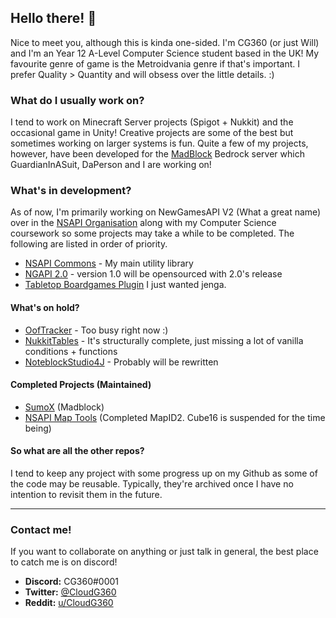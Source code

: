 ## Hello there! 👋

Nice to meet you, although this is kinda one-sided. I'm CG360 (or just Will) and I'm an Year 12 A-Level Computer Science student based in the UK! My favourite genre of game is the Metroidvania genre if that's important. I prefer Quality > Quantity and will obsess over the little details. :)

### What do I usually work on?

I tend to work on Minecraft Server projects (Spigot + Nukkit) and the occasional game in Unity! Creative projects are some of the best but sometimes working on larger systems is fun. Quite a few of my projects, however, have been developed for the [MadBlock](https://github.com/Mooncraft-Games) Bedrock server which GuardianInASuit, DaPerson and I are working on!


### What's in development?

As of now, I'm primarily working on NewGamesAPI V2 (What a great name) over in the [NSAPI Organisation](https://github.com/NewGamesAPI-Project) along with my Computer Science coursework so some projects may take a while to be completed. The following are listed in order of priority.

- [NSAPI Commons](https://github.com/NewServerAPI-Project/NSAPICommons) - My main utility library
- [NGAPI 2.0](https://github.com/NewServerAPI-Project/NGAPI2) - version 1.0 will be opensourced with 2.0's release
- [Tabletop Boardgames Plugin](https://github.com/CloudG360/TabletopGamesPlugin) I just wanted jenga.

#### What's on hold?
- [OofTracker](https://github.com/CloudG360/OofTracker) - Too busy right now :)
- [NukkitTables](https://github.com/CloudG360/NukkitTables) - It's structurally complete, just missing a lot of vanilla conditions + functions
- [NoteblockStudio4J](https://github.com/CloudG360/NoteblockStudio4J-Live) - Probably will be rewritten

#### Completed Projects (Maintained)

- [SumoX](https://github.com/Mooncraft-Games/GamemodeSumoX) (Madblock)
- [NSAPI Map Tools](https://github.com/NewServerAPI-Project/NewServer-MapTools) (Completed MapID2. Cube16 is suspended for the time being)

#### So what are all the other repos?

I tend to keep any project with some progress up on my Github as some of the code may be reusable. Typically, they're archived once I have no intention to revisit them in the future.

---

### Contact me!

If you want to collaborate on anything or just talk in general, the best place to catch me is on discord!

- **Discord:** CG360#0001
- **Twitter:** [@CloudG360](https://twitter.com/CloudG360)
- **Reddit:** [u/CloudG360](https://www.reddit.com/user/CloudG360)
